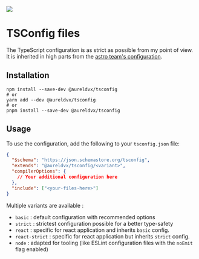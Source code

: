 ![](https://static.aureldvx.fr/oss/aureldvx/configs/banner.webp)

# TSConfig files

The TypeScript configuration is as strict as possible from my point of view. It is inherited in high parts from the [astro team's configuration](https://github.com/withastro/astro/tree/main/packages/astro/tsconfigs).

## Installation

```shell
npm install --save-dev @aureldvx/tsconfig
# or
yarn add --dev @aureldvx/tsconfig
# or
pnpm install --save-dev @aureldvx/tsconfig
```

## Usage

To use the configuration, add the following to your `tsconfig.json` file:

```json
{
  "$schema": "https://json.schemastore.org/tsconfig",
  "extends": "@aureldvx/tsconfig/<variant>",
  "compilerOptions": {
    // Your additional configuration here
  },
  "include": ["<your-files-here>"]
}
```

Multiple variants are available :

- `basic` : default configuration with recommended options
- `strict` : strictest configuration possible for a better type-safety
- `react` : specific for react application and inherits `basic` config.
- `react-strict` : specific for react application but inherits `strict` config.
- `node` : adapted for tooling (like ESLint configuration files with the `noEmit` flag enabled)
